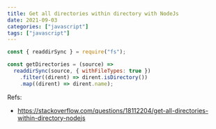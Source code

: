```yaml
---
title: Get all directories within directory with NodeJs
date: 2021-09-03
categories: ["javascript"]
tags: ["javascript"]
---
```


```js
const { readdirSync } = require("fs");

const getDirectories = (source) =>
  readdirSync(source, { withFileTypes: true })
    .filter((dirent) => dirent.isDirectory())
    .map((dirent) => dirent.name);
```

Refs:

- https://stackoverflow.com/questions/18112204/get-all-directories-within-directory-nodejs
